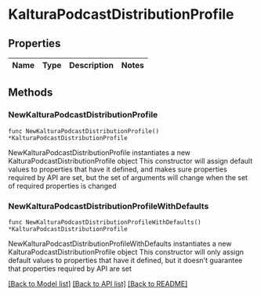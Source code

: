 # KalturaPodcastDistributionProfile

## Properties

Name | Type | Description | Notes
------------ | ------------- | ------------- | -------------

## Methods

### NewKalturaPodcastDistributionProfile

`func NewKalturaPodcastDistributionProfile() *KalturaPodcastDistributionProfile`

NewKalturaPodcastDistributionProfile instantiates a new KalturaPodcastDistributionProfile object
This constructor will assign default values to properties that have it defined,
and makes sure properties required by API are set, but the set of arguments
will change when the set of required properties is changed

### NewKalturaPodcastDistributionProfileWithDefaults

`func NewKalturaPodcastDistributionProfileWithDefaults() *KalturaPodcastDistributionProfile`

NewKalturaPodcastDistributionProfileWithDefaults instantiates a new KalturaPodcastDistributionProfile object
This constructor will only assign default values to properties that have it defined,
but it doesn't guarantee that properties required by API are set


[[Back to Model list]](../README.md#documentation-for-models) [[Back to API list]](../README.md#documentation-for-api-endpoints) [[Back to README]](../README.md)


